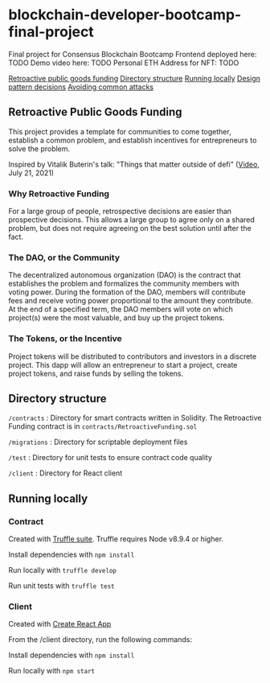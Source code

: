 # blockchain-developer-bootcamp-final-project

Final project for Consensus Blockchain Bootcamp
Frontend deployed here: TODO
Demo video here: TODO
Personal ETH Address for NFT: TODO

[Retroactive public goods funding](#retroactive-public-goods-funding)
[Directory structure](#directory-structure)
[Running locally](#running-locally)
[Design pattern decisions](./design_pattern_decisions.md)
[Avoiding common attacks](./avoiding_common_attacks.md)

## Retroactive Public Goods Funding

This project provides a template for communities to come together, establish a common problem, and establish incentives for entrepreneurs to solve the problem.

Inspired by Vitalik Buterin's talk: "Things that matter outside of defi" ([Video](https://www.youtube.com/watch?v=oLsb7clrXMQ&t=308s), July 21, 2021)

### Why Retroactive Funding

For a large group of people, retrospective decisions are easier than prospective decisions. This allows a large group to agree only on a shared problem, but does not require agreeing on the best solution until after the fact.

### The DAO, or the Community

The decentralized autonomous organization (DAO) is the contract that establishes the problem and formalizes the community members with voting power. During the formation of the DAO, members will contribute fees and receive voting power proportional to the amount they contribute. At the end of a specified term, the DAO members will vote on which project(s) were the most valuable, and buy up the project tokens.

### The Tokens, or the Incentive

Project tokens will be distributed to contributors and investors in a discrete project. This dapp will allow an entrepreneur to start a project, create project tokens, and raise funds by selling the tokens.

## Directory structure

`/contracts` : Directory for smart contracts written in Solidity. The Retroactive Funding contract is in `contracts/RetroactiveFunding.sol`

`/migrations` : Directory for scriptable deployment files

`/test` : Directory for unit tests to ensure contract code quality

`/client` : Directory for React client

## Running locally

### Contract

Created with [Truffle suite](https://www.trufflesuite.com/docs/truffle/overview). Truffle requires Node v8.9.4 or higher.

Install dependencies with `npm install`

Run locally with `truffle develop`

Run unit tests with `truffle test`

### Client

Created with [Create React App](https://create-react-app.dev)

From the /client directory, run the following commands:

Install dependencies with `npm install`

Run locally with `npm start`
